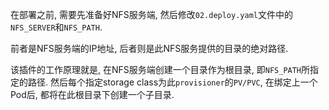 在部署之前, 需要先准备好NFS服务端, 然后修改`02.deploy.yaml`文件中的`NFS_SERVER`和`NFS_PATH`. 

前者是NFS服务端的IP地址, 后者则是此NFS服务提供的目录的绝对路径.

该插件的工作原理就是, 在NFS服务端创建一个目录作为根目录, 即`NFS_PATH`所指定的路径. 然后每个指定storage class为此`provisioner`的`PV/PVC`, 在绑定上一个Pod后, 都将在此根目录下创建一个子目录.

